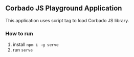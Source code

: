 ## Corbado JS Playground Application

This application uses script tag to load Corbado JS library.

### How to run

1. install `npm i -g serve`
2. run `serve`
